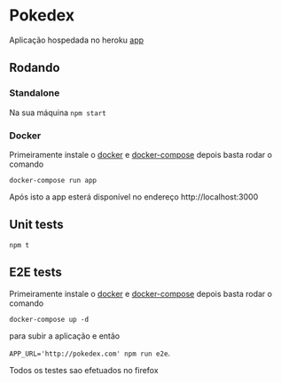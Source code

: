 # Pokedex

Aplicação hospedada no heroku [app][app]

## Rodando

### Standalone

Na sua máquina `npm start`

### Docker

Primeiramente instale o [docker][docker] e [docker-compose][docker-compose] depois basta
rodar o comando

`docker-compose run app`

Após isto a app esterá disponível no endereço http://localhost:3000

## Unit tests

`npm t`

## E2E tests

Primeiramente instale o [docker][docker] e [docker-compose][docker-compose] depois basta
rodar o comando

`docker-compose up -d`

para subir a aplicação e então

`APP_URL='http://pokedex.com' npm run e2e`.

Todos os testes sao efetuados no firefox

[app]: http://dpaulino-pokedex.herokuapp.com
[docker]: https://docs.docker.com/
[docker-compose]: https://docs.docker.com/compose/install/
